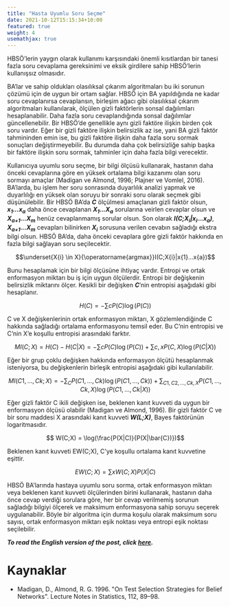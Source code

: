 ```yaml
---
title: "Hasta Uyumlu Soru Seçme"
date: 2021-10-12T15:15:34+10:00
featured: true
weight: 4
usemathjax: true
---
```


HBSÖ’lerin yaygın olarak kullanımı karşısındaki önemli kısıtlardan bir tanesi fazla soru cevaplama gereksinimi ve eksik girdilere sahip HBSÖ’lerin kullanışsız olmasıdır.

BA’lar ve sahip oldukları olasılıksal çıkarım algoritmaları bu iki sorunun çözümü için de uygun bir ortam sağlar. HBSÖ için BA yapıldığında ne kadar soru cevaplanırsa cevaplansın, birleşim ağacı gibi olasılıksal çıkarım algoritmaları kullanılarak, ölçülen gizli faktörlerin sonsal dağılımları hesaplanabilir. Daha fazla soru cevaplandığında sonsal dağılımlar güncellenebilir. Bir HBSÖ’de genellikle aynı gizli faktöre ilişkin birden çok soru vardır. Eğer bir gizli faktöre ilişkin belirsizlik az ise, yani BA gizli faktör tahmininden emin ise, bu gizli faktöre ilişkin daha fazla soru sormak sonuçları değiştirmeyebilir. Bu durumda daha çok belirsizliğe sahip başka bir faktöre ilişkin soru sormak, tahminler için daha fazla bilgi verecektir.

Kullanıcıya uyumlu soru seçme, bir bilgi ölçüsü kullanarak, hastanın daha önceki cevaplarına göre en yüksek ortalama bilgi kazanımı olan soru sormayı amaçlar (Madigan ve Almond, 1996; Plajner ve Vomlel, 2016). BA’larda, bu işlem her soru sonrasında duyarlılık analizi yapmak ve duyarlılığı en yüksek olan soruyu bir sonraki soru olarak seçmek gibi düşünülebilir. Bir HBSÖ BA’da __*C*__ ölçülmesi amaçlanan gizli faktör olsun, __*x<sub>1</sub>...x<sub>a</sub>*__ daha önce cevaplanan __*X<sub>1</sub>...X<sub>a</sub>*__ sorularına veirlen cevaplar olsun ve __*X<sub>a+1</sub>...X<sub>m</sub>*__ henüz cevaplanmamış sorular olsun. Son olarak __*I(C;X<sub>i</sub>&#124;x<sub>i</sub>...x<sub>a</sub>)*__, __*X<sub>a+1</sub>...X<sub>m</sub>*__ cevapları bilinirken __*X<sub>i</sub>*__ sorusuna verilen cevabın sağladığı ekstra bilgi olsun. HBSÖ BA’da, daha önceki cevaplara göre gizli faktör hakkında en fazla bilgi sağlayan soru seçilecektir.

$$\underset{X{i} \in X}{\operatorname{argmax}}I(C;X{i}|x{1}...x{a})$$

Bunu hesaplamak için bir bilgi ölçüsüne ihtiyaç vardır. Entropi ve ortak enformasyon miktarı bu iş için uygun ölçülerdir. Entropi bir değişkenin belirsizlik miktarını ölçer. Kesikli bir değişken __*C*__’nin entropisi aşağıdaki gibi hesaplanır.

$$H(C)=-\sum{c}P(C)\log(P(C))$$

C ve X değişkenlerinin ortak enformasyon miktarı, X gözlemlendiğinde C hakkında sağladığı ortalama enformasyonu temsil eder. Bu C’nin entropisi ve C’nin X’e koşullu entropisi arasındaki farktır.

$$MI(C;X) = H(C) - H(C|X) = -\sum{c}P(C)\log(P(C)) + \sum{c, x}P(C, X)\log(P(C|X))$$

Eğer bir grup çoklu değişken hakkında enformasyon ölçütü hesaplanmak isteniyorsa, bu değişkenlerin birleşik entropisi aşağıdaki gibi kullanılabilir.

$$MI(C{1},...,C{k};X) = -\sum_{C}P(C{1},...,C{k})\log(P(C{1},...,C{k})) + \sum_{C{1},C{2},...,C{k}, X}P(C{1},...,C{k}, X)\log(P(C{1},...,C{k}|X))$$

Eğer gizli faktör C ikili değişken ise, beklenen kanıt kuvveti da uygun bir enformasyon ölçüsü olabilir (Madigan ve Almond, 1996). Bir gizli faktör C ve bir soru maddesi X arasındaki kanıt kuvveti __*W(L;X)*__, Bayes faktörünün logaritmasıdır.

$$ W(C;X) = \log(\frac{P(X|C)}{P(X|\bar{C})})$$

Beklenen kanıt kuvveti EW(C;X), C’ye koşullu ortalama kanıt kuvvetine eşittir.

$$ EW(C;X) = \sum{x}W(C;X)P(X|C) $$

HBSÖ BA’larında hastaya uyumlu soru sorma, ortak enformasyon miktarı veya beklenen kanıt kuvveti ölçülerinden birini
kullanarak, hastanın daha önce cevap verdiği sorulara göre, her bir cevap verilmemiş sorunun sağladığı bilgiyi ölçerek ve
maksimum enformasyona sahip soruyu seçerek uygulanabilir. Böyle bir algoritma için durma koşulu olarak maksimum
soru sayısı, ortak enformasyon miktarı eşik noktası veya entropi eşik noktası seçilebilir.

__*To read the English version of the post, click [here](/services/patient-coherent-questioning/).*__

# Kaynaklar

- Madigan, D., Almond, R. G. 1996. "On Test Selection Strategies for Belief Networks". Lecture Notes in Statistics, 112, 89–98.
